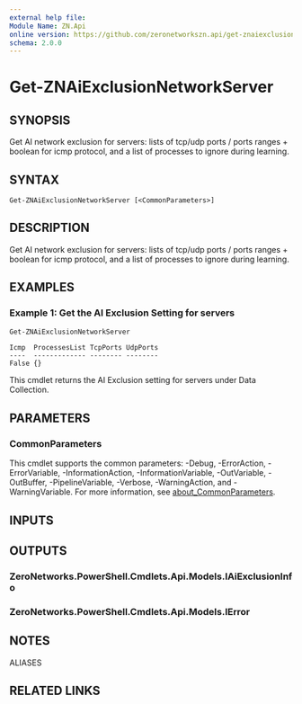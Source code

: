 ```yaml
---
external help file:
Module Name: ZN.Api
online version: https://github.com/zeronetworkszn.api/get-znaiexclusionnetworkserver
schema: 2.0.0
---
```


# Get-ZNAiExclusionNetworkServer

## SYNOPSIS
Get AI network exclusion for servers: lists of tcp/udp ports / ports ranges + boolean for icmp protocol, and a list of processes to ignore during learning.

## SYNTAX

```
Get-ZNAiExclusionNetworkServer [<CommonParameters>]
```

## DESCRIPTION
Get AI network exclusion for servers: lists of tcp/udp ports / ports ranges + boolean for icmp protocol, and a list of processes to ignore during learning.

## EXAMPLES

### Example 1: Get the AI Exclusion Setting for servers
```powershell
Get-ZNAiExclusionNetworkServer
```

```output
Icmp  ProcessesList TcpPorts UdpPorts
----  ------------- -------- --------
False {}                     
```

This cmdlet returns the AI Exclusion setting for servers under Data Collection.

## PARAMETERS

### CommonParameters
This cmdlet supports the common parameters: -Debug, -ErrorAction, -ErrorVariable, -InformationAction, -InformationVariable, -OutVariable, -OutBuffer, -PipelineVariable, -Verbose, -WarningAction, and -WarningVariable. For more information, see [about_CommonParameters](http://go.microsoft.com/fwlink/?LinkID=113216).

## INPUTS

## OUTPUTS

### ZeroNetworks.PowerShell.Cmdlets.Api.Models.IAiExclusionInfo

### ZeroNetworks.PowerShell.Cmdlets.Api.Models.IError

## NOTES

ALIASES

## RELATED LINKS

